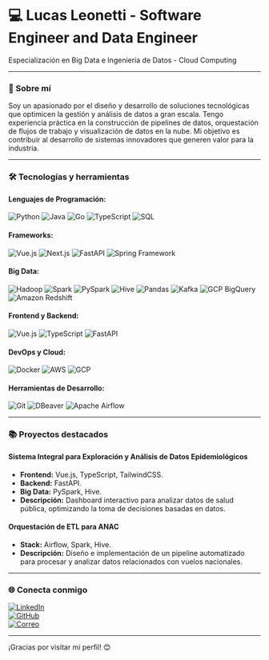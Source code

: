 # 💻 Lucas Leonetti - Software Engineer and Data Engineer

 Especialización en Big Data e Ingeniería de Datos - Cloud Computing

---

### 🚀 Sobre mí

Soy un apasionado por el diseño y desarrollo de soluciones tecnológicas que optimicen la gestión y análisis de datos a gran escala. Tengo experiencia práctica en la construcción de pipelines de datos, orquestación de flujos de trabajo y visualización de datos en la nube. Mi objetivo es contribuir al desarrollo de sistemas innovadores que generen valor para la industria.

---

### 🛠️ Tecnologías y herramientas

#### **Lenguajes de Programación:**
![Python](https://img.shields.io/badge/-Python-3776AB?style=flat-square&logo=python&logoColor=white) ![Java](https://img.shields.io/badge/-Java-007396?style=flat-square&logo=java&logoColor=white) ![Go](https://img.shields.io/badge/-Go-00ADD8?style=flat-square&logo=go&logoColor=white) ![TypeScript](https://img.shields.io/badge/-TypeScript-007ACC?style=flat-square&logo=typescript&logoColor=white) ![SQL](https://img.shields.io/badge/-SQL-4479A1?style=flat-square&logo=postgresql&logoColor=white)

#### **Frameworks:**
![Vue.js](https://img.shields.io/badge/-Vue.js-4FC08D?style=flat-square&logo=vue.js&logoColor=white) ![Next.js](https://img.shields.io/badge/-Next.js-000000?style=flat-square&logo=next.js&logoColor=white) ![FastAPI](https://img.shields.io/badge/-FastAPI-009688?style=flat-square&logo=fastapi&logoColor=white) ![Spring Framework](https://img.shields.io/badge/-Spring-6DB33F?style=flat-square&logo=spring&logoColor=white)

#### **Big Data:**
![Hadoop](https://img.shields.io/badge/-Hadoop-66CCFF?style=flat-square&logo=apachehadoop&logoColor=white) ![Spark](https://img.shields.io/badge/-Spark-E25A1C?style=flat-square&logo=apachespark&logoColor=white) ![PySpark](https://img.shields.io/badge/-PySpark-2C2D72?style=flat-square&logo=python&logoColor=white) ![Hive](https://img.shields.io/badge/-Hive-FFA500?style=flat-square&logo=apachehive&logoColor=white) ![Pandas](https://img.shields.io/badge/-Pandas-150458?style=flat-square&logo=pandas&logoColor=white) ![Kafka](https://img.shields.io/badge/-Kafka-231F20?style=flat-square&logo=apachekafka&logoColor=white) ![GCP BigQuery](https://img.shields.io/badge/-BigQuery-4285F4?style=flat-square&logo=googlecloud&logoColor=white) ![Amazon Redshift](https://img.shields.io/badge/-Redshift-FF9900?style=flat-square&logo=amazonaws&logoColor=white)

#### **Frontend y Backend:**
![Vue.js](https://img.shields.io/badge/-Vue.js-4FC08D?style=flat-square&logo=vue.js&logoColor=white) ![TypeScript](https://img.shields.io/badge/-TypeScript-007ACC?style=flat-square&logo=typescript&logoColor=white) ![FastAPI](https://img.shields.io/badge/-FastAPI-009688?style=flat-square&logo=fastapi&logoColor=white)

#### **DevOps y Cloud:**
![Docker](https://img.shields.io/badge/-Docker-2496ED?style=flat-square&logo=docker&logoColor=white) ![AWS](https://img.shields.io/badge/-AWS-232F3E?style=flat-square&logo=amazonaws&logoColor=white) ![GCP](https://img.shields.io/badge/-GCP-4285F4?style=flat-square&logo=googlecloud&logoColor=white)

#### **Herramientas de Desarrollo:**
![Git](https://img.shields.io/badge/-Git-F05032?style=flat-square&logo=git&logoColor=white) ![DBeaver](https://img.shields.io/badge/-DBeaver-236A97?style=flat-square&logo=dbeaver&logoColor=white) ![Apache Airflow](https://img.shields.io/badge/-Airflow-017CEE?style=flat-square&logo=apacheairflow&logoColor=white)

---

### 📚 Proyectos destacados

#### **Sistema Integral para Exploración y Análisis de Datos Epidemiológicos**
- **Frontend:** Vue.js, TypeScript, TailwindCSS.
- **Backend:** FastAPI.
- **Big Data:** PySpark, Hive.
- **Descripción:** Dashboard interactivo para analizar datos de salud pública, optimizando la toma de decisiones basadas en datos.

#### **Orquestación de ETL para ANAC**
- **Stack:** Airflow, Spark, Hive.
- **Descripción:** Diseño e implementación de un pipeline automatizado para procesar y analizar datos relacionados con vuelos nacionales.

---

### 🌐 Conecta conmigo

[![LinkedIn](https://img.shields.io/badge/-LinkedIn-0A66C2?style=flat-square&logo=linkedin&logoColor=white)](https://www.linkedin.com/in/lucas-leonetti/)  
[![GitHub](https://img.shields.io/badge/-GitHub-181717?style=flat-square&logo=github&logoColor=white)](https://github.com/lucasleonetti)  
[![Correo](https://img.shields.io/badge/-Email-D14836?style=flat-square&logo=gmail&logoColor=white)](mailto:lucas.leone95@gmail.com)

---

¡Gracias por visitar mi perfil! 😊

